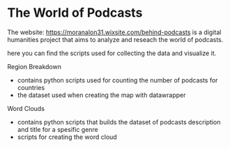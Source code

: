 # The World of Podcasts

The website: https://moranalon31.wixsite.com/behind-podcasts is a digital humanities project that aims to analyze and reseach the world of podcasts.

here you can find the scripts used for collecting the data and visualize it.

Region Breakdown
  - contains python scripts used for counting the number of podcasts for countries
  - the dataset used when creating the map with datawrapper

Word Clouds
  - contains python scripts that builds the dataset of podcasts description and title for a spesific genre
  - scripts for creating the word cloud

 


